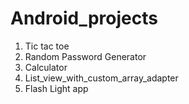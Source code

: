 # Android_projects
1. Tic tac toe
2. Random Password Generator
3. Calculator
4. List_view_with_custom_array_adapter
5. Flash Light app